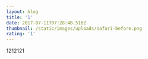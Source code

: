 ```yaml
---
layout: blog
title: '1'
date: 2017-07-11T07:28:48.516Z
thumbnail: /static/images/uploads/safari-before.png
rating: '1'
---
```

1212121





